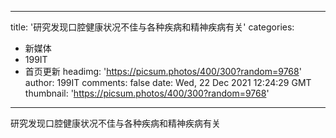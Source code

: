 
---
title: '研究发现口腔健康状况不佳与各种疾病和精神疾病有关'
categories: 
 - 新媒体
 - 199IT
 - 首页更新
headimg: 'https://picsum.photos/400/300?random=9768'
author: 199IT
comments: false
date: Wed, 22 Dec 2021 12:24:29 GMT
thumbnail: 'https://picsum.photos/400/300?random=9768'
---

<div>   
研究发现口腔健康状况不佳与各种疾病和精神疾病有关  
</div>
            